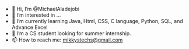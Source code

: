 - 👋 Hi, I’m @MichaelAladejobi
- 👀 I’m interested in ... 
- 🌱 I’m currently learning Java, Html, CSS, C language, Python, SQL, and Advance Excel
- 💞️ I’m a CS student looking for summer internship.
- 📫 How to reach me: mikkystechs@gmail.com
